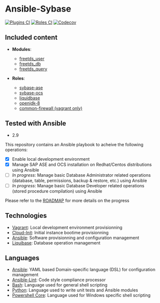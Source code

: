 # Ansible-Sybase

[![Plugins CI](https://github.com/fjudith/ansible-sybase/workflows/Plugins%20CI/badge.svg?event=push)](https://github.com/fjudith/ansible-sybase/actions?query=workflow%3A"Plugins+CI") [![Roles CI](https://github.com/fjudith/ansible-sybase/workflows/Roles%20CI/badge.svg?event=push)](https://github.com/fjudith/ansible-sybase/actions?query=workflow%3A"Roles+CI") [![Codecov](https://img.shields.io/codecov/c/github/fjudith/ansible-sybase)](https://codecov.io/gh/fjudith/ansible-sybase)

## Included content

- **Modules**:
  - [freetds_user](./plugins/modules)
  - [freetds_db](./plugins/modules)
  - [freetds_query](./plugins/modules)

- **Roles**:
  - [sybase-ase](./roles/sybase-ase)
  - [sybase-ocs](./roles/sybase-ocs)
  - [liquidbase](./roles/liquidbase)
  - [openjdk-8](./role/openjdk-8)
  - [common-firewall (vagrant only)](./roles/common-firewall)

## Tested with Ansible

- 2.9

This repository contains an Ansible playbook to acheive the following operations:

* [x] Enable local development environment
* [x] Manage SAP ASE and OCS installation on Redhat/Centos distributions using Ansible
* [ ] _In progress_: Manage basic Database Administrator related operations (database, table, permissions, backup & restore, etc.) using Ansible
* [ ] _In progress_: Manage basic Database Developer related operations (stored procedure compilation) using Ansible

Please refer to the [ROADMAP](./ROADMAP.md) for more details on the progress

## Technologies

* [Vagrant](https://www.vagrantup.com): Local development environment provisionning
* [Cloud-Init](https://cloud-init.io): Initial instance bootime provisionning
* [Ansible](https://www.ansible.com): Software provisionning and configuration management
* [Liquibase](https://liquibase.org): Database operation management

## Languages

* [Ansible](https://www.ansible.com): YAML based Domain-specific language (DSL) for configuration management
* [Ansible-Lint](https://github.com/ansible/ansible-lint): Code style compliance processor
* [Bash](https://fr.wikipedia.org/wiki/Bourne-Again_shell): Language used for general shell scripting
* [Python](https://python.org): Language used to write unit tests and Ansible modules
* [Powershell Core](https://github.com/powershell/powershell): Language used for Windows specific shell scripting
